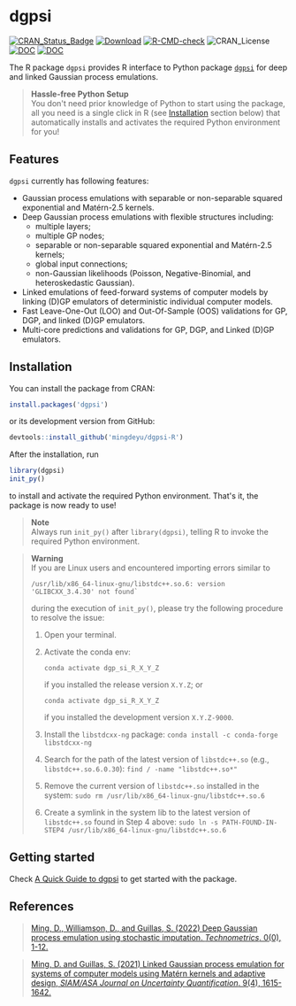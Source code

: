 # dgpsi
  [![CRAN_Status_Badge](https://www.r-pkg.org/badges/version/dgpsi)](https://CRAN.R-project.org/package=dgpsi)
  [![Download](https://cranlogs.r-pkg.org/badges/grand-total/dgpsi?color=brightgreen)](https://CRAN.R-project.org/package=dgpsi)
  [![R-CMD-check](https://github.com/mingdeyu/dgpsi_R/actions/workflows/R-CMD-check.yaml/badge.svg)](https://github.com/mingdeyu/dgpsi-R/actions/workflows/R-CMD-check.yaml)
  ![CRAN_License](https://img.shields.io/cran/l/dgpsi?color=green)
  [![DOC](https://img.shields.io/badge/DOC-Linked%20GP-informational)](https://epubs.siam.org/doi/abs/10.1137/20M1323771)
  [![DOC](https://img.shields.io/badge/DOC-Deep%20GP-informational)](https://doi.org/10.1080/00401706.2022.2124311)
  
The R package `dgpsi` provides R interface to Python package [`dgpsi`](https://github.com/mingdeyu/DGP) for deep and linked Gaussian process emulations. 

> **Hassle-free Python Setup**  
> You don't need prior knowledge of Python to start using the package, all you need is a single click in R (see [Installation](#installation) section below) that automatically installs and activates the required Python environment for you!

## Features
`dgpsi` currently has following features:

* Gaussian process emulations with separable or non-separable squared exponential and Mat&eacute;rn-2.5 kernels.
* Deep Gaussian process emulations with flexible structures including: 
    - multiple layers;
    - multiple GP nodes;
    - separable or non-separable squared exponential and Mat&eacute;rn-2.5 kernels;
    - global input connections;
    - non-Gaussian likelihoods (Poisson, Negative-Binomial, and heteroskedastic Gaussian).
* Linked emulations of feed-forward systems of computer models by linking (D)GP emulators of deterministic individual computer models.
* Fast Leave-One-Out (LOO) and Out-Of-Sample (OOS) validations for GP, DGP, and linked (D)GP emulators.
* Multi-core predictions and validations for GP, DGP, and Linked (D)GP emulators.

## Installation
You can install the package from CRAN:

```r
install.packages('dgpsi')
```

or its development version from GitHub:

```r
devtools::install_github('mingdeyu/dgpsi-R')
```

After the installation, run 

```r
library(dgpsi)
init_py()
```

to install and activate the required Python environment. That's it, the package is now ready to use!

> **Note**  
> Always run `init_py()` after `library(dgpsi)`, telling R to invoke the required Python environment.

> **Warning**  
> If you are Linux users and encountered importing errors similar to
>
> ```
> /usr/lib/x86_64-linux-gnu/libstdc++.so.6: version 'GLIBCXX_3.4.30' not found`
> ```
>
> during the execution of `init_py()`, please try the following procedure to resolve the issue:
> 
> 1. Open your terminal.
> 2. Activate the conda env:
>
>    ```
>    conda activate dgp_si_R_X_Y_Z
>    ```
>    
>    if you installed the release version `X.Y.Z`; or
>    
>    ```
>    conda activate dgp_si_R_X_Y_Z
>    ```
>   
>    if you installed the development version `X.Y.Z-9000`.
> 3. Install the `libstdcxx-ng` package:
>    `conda install -c conda-forge libstdcxx-ng`
> 4. Search for the path of the latest version of `libstdc++.so` (e.g., `libstdc++.so.6.0.30`):
>    `find / -name "libstdc++.so*"`
> 5. Remove the current version of `libstdc++.so` installed in the system:
>    `sudo rm /usr/lib/x86_64-linux-gnu/libstdc++.so.6`
> 6. Create a symlink in the system lib to the latest version of `libstdc++.so` found in Step 4 above:
>    `sudo ln -s PATH-FOUND-IN-STEP4 /usr/lib/x86_64-linux-gnu/libstdc++.so.6`

## Getting started
Check [A Quick Guide to dgpsi](https://mingdeyu.github.io/dgpsi-R/articles/dgpsi.html) to get started with the package.

## References
> [Ming, D., Williamson, D., and Guillas, S. (2022) Deep Gaussian process emulation using stochastic imputation. <i>Technometrics</i>. 0(0), 1-12.](https://doi.org/10.1080/00401706.2022.2124311)

> [Ming, D. and Guillas, S. (2021) Linked Gaussian process emulation for systems of computer models using Mat&eacute;rn kernels and adaptive design, <i>SIAM/ASA Journal on Uncertainty Quantification</i>. 9(4), 1615-1642.](https://epubs.siam.org/doi/abs/10.1137/20M1323771)
